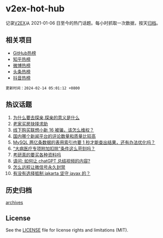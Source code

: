 # v2ex-hot-hub

 记录[V2EX](https://www.v2ex.com/)从 2021-01-06 日至今的热门话题。每小时抓取一次数据，按天[归档](archives)。
 
 ## 相关项目

- [GitHub热榜](https://github.com/it985/github-hot-hub)
- [知乎热榜](https://github.com/it985/zhihu-hot-hub)
- [微博热榜](https://github.com/it985/weibo-hot-hub)
- [头条热榜](https://github.com/it985/toutiao-hot-hub)
- [抖音热榜](https://github.com/it985/douyin-hot-hub)


 `更新时间：2024-02-14 05:01:12 +0800`

## 热议话题

1. [为什么要去探亲,探亲的意义是什么](https://www.v2ex.com/t/1015457)
1. [老家买房抉择求助](https://www.v2ex.com/t/1015514)
1. [线下购买联想小新 16 被骗，该怎么维权？](https://www.v2ex.com/t/1015462)
1. [国内哪个新闻平台的评论数量和质量比较高](https://www.v2ex.com/t/1015497)
1. [MySQL 两亿条数据的表用索引也要 1 秒才能查出结果，还有办法优化吗？](https://www.v2ex.com/t/1015507)
1. [“大病医疗专项附加扣除”条件这么苛刻吗？](https://www.v2ex.com/t/1015476)
1. [考研真的要买各种资料吗](https://www.v2ex.com/t/1015488)
1. [请问: 如何让 chatGPT 总结视频的内容?](https://www.v2ex.com/t/1015459)
1. [怎么远程让微信号永久封禁](https://www.v2ex.com/t/1015525)
1. [有没有选择抵制 jakarta 坚守 javax 的？](https://www.v2ex.com/t/1015516)

## 历史归档

[archives](archives)

## License

See the [LICENSE](LICENSE) file for license rights and limitations (MIT).
